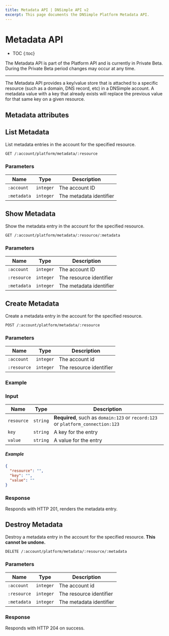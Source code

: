 ```yaml
---
title: Metadata API | DNSimple API v2
excerpt: This page documents the DNSimple Platform Metadata API.
---
```


# Metadata API

* TOC
{:toc}

<note>
  The Metadata API is part of the Platform API and is currently in Private Beta. During the Private Beta period changes may occur at any time.
</note>

---

The Metadata API provides a key/value store that is attached to a specific resource (such as a domain, DNS record, etc) in a DNSimple account. A metadata value with a key that already exists will replace the previous value for that same key on a given resource.

## Metadata attributes

## List Metadata

List metadata entries in the account for the specified resource.

~~~
GET /:account/platform/metadata/:resource
~~~

### Parameters

Name | Type | Description
-----|------|------------
`:account` | `integer` | The account ID
`:metadata` | `integer` | The metadata identifier

## Show Metadata

Show the metadata entry in the account for the specified resource.

~~~
GET /:account/platform/metadata/:resource/:metadata
~~~

### Parameters

Name | Type | Description
-----|------|------------
`:account` | `integer` | The account ID
`:resource` | `integer` | The resource identifier
`:metadata` | `integer` | The metadata identifier

## Create Metadata

Create a metadata entry in the account for the specified resource.

~~~
POST /:account/platform/metadata/:resource
~~~

### Parameters

Name | Type | Description
-----|------|------------
`:account` | `integer` | The account id
`:resource` | `integer` | The resource identifier

### Example

### Input

Name | Type | Description
-----|------|------------
`resource` | `string` | **Required**, such as `domain:123` or `record:123` or `platform_connection:123`
`key` | `string` | A key for the entry
`value` | `string` | A value for the entry

##### Example

~~~json
{
  "resource": "",
  "key": "",
  "value": ""
}
~~~

### Response

Responds with HTTP 201, renders the metadata entry.

## Destroy Metadata

Destroy a metadata entry in the account for the specified resource. **This cannot be undone.**

~~~
DELETE /:account/platform/metadata/:resource/:metadata
~~~

### Parameters

Name | Type | Description
-----|------|------------
`:account` | `integer` | The account id
`:resource` | `integer` | The resource identifier
`:metadata` | `integer` | The metadata identifier

### Response

Responds with HTTP 204 on success.
